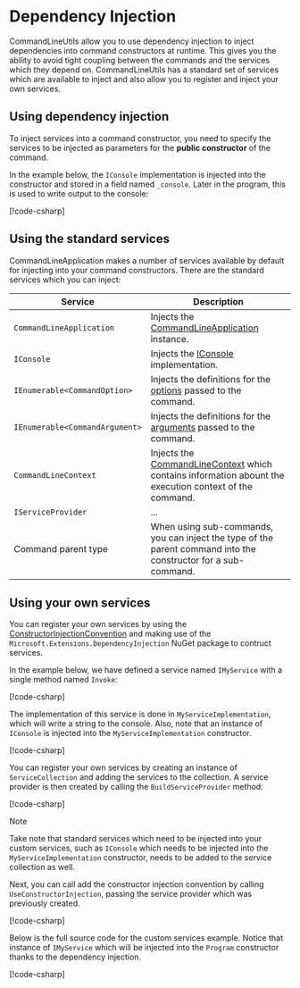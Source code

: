 # Dependency Injection

CommandLineUtils allow you to use dependency injection to inject dependencies into command constructors at runtime. This gives you the ability to avoid tight coupling between the commands and the services which they depend on. CommandLineUtils has a standard set of services which are available to inject and also allow you to register and inject your own services.

## Using dependency injection

To inject services into a command constructor, you need to specify the services to be injected as parameters for the **public constructor** of the command.

In the example below, the `IConsole` implementation is injected into the constructor and stored in a field named `_console`. Later in the program, this is used to write output to the console:

[!code-csharp[](../../samples/dependency-injection/standard/Program.cs?range=7-26&highlight=5,9-12,16)]

## Using the standard services

CommandLineApplication makes a number of services available by default for injecting into your command constructors. There are the standard services which you can inject:

Service | Description
---------|----------
`CommandLineApplication` | Injects the [CommandLineApplication](xref:McMaster.Extensions.CommandLineUtils.CommandLineApplication) instance.
`IConsole` | Injects the [IConsole](xref:McMaster.Extensions.CommandLineUtils.IConsole) implementation.
`IEnumerable<CommandOption>` | Injects the definitions for the [options](xref:McMaster.Extensions.CommandLineUtils.CommandOption) passed to the command.
`IEnumerable<CommandArgument>` | Injects the definitions for the [arguments](xref:McMaster.Extensions.CommandLineUtils.CommandArgument) passed to the command.
`CommandLineContext` | Injects the [CommandLineContext](xref:McMaster.Extensions.CommandLineUtils.Abstractions.CommandLineContext) which contains information abount the execution context of the command.
`IServiceProvider` | ...
Command parent type | When using sub-commands, you can inject the type of the parent command into the constructor for a sub-command.

## Using your own services

You can register your own services by using the [ConstructorInjectionConvention](xref:McMaster.Extensions.CommandLineUtils.Conventions.ConstructorInjectionConvention) and making use of the `Microsoft.Extensions.DependencyInjection` NuGet package to contruct services.

In the example below, we have defined a service named `IMyService` with a single method named `Invoke`:

[!code-csharp[](../../samples/dependency-injection/custom/Program.cs?name=IMyService)]

The implementation of this service is done in `MyServiceImplementation`, which will write a string to the console. Also, note that an instance of `IConsole`  is injected into the `MyServiceImplementation` constructor.

[!code-csharp[](../../samples/dependency-injection/custom/Program.cs?name=MyServiceImplementation)]

You can register your own services by creating an instance of `ServiceCollection` and adding the services to the collection. A service provider is then created by calling the `BuildServiceProvider` method:

[!code-csharp[](../../samples/dependency-injection/custom/Program.cs?range=14-17)]

> [!NOTE]
> Take note that standard services which need to be injected into your custom services, such as `IConsole` which needs to be injected into the `MyServiceImplementation` constructor, needs to be added to the service collection as well.

Next, you can call add the constructor injection convention by calling `UseConstructorInjection`, passing the service provider which was previously created.

[!code-csharp[](../../samples/dependency-injection/custom/Program.cs?range=19-22)]

Below is the full source code for the custom services example. Notice that instance of `IMyService` which will be injected into the `Program` constructor thanks to the dependency injection.

[!code-csharp[](../../samples/dependency-injection/custom/Program.cs?name=Program&highlight=21-24)]
